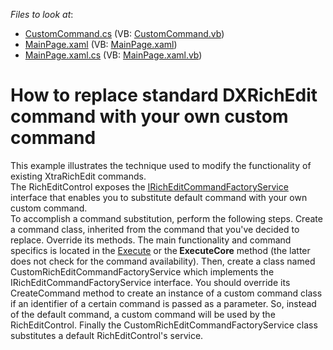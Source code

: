 <!-- default file list -->
*Files to look at*:

* [CustomCommand.cs](./CS/CustomCommand/CustomCommand.cs) (VB: [CustomCommand.vb](./VB/CustomCommand/CustomCommand.vb))
* [MainPage.xaml](./CS/CustomCommand/MainPage.xaml) (VB: [MainPage.xaml](./VB/CustomCommand/MainPage.xaml))
* [MainPage.xaml.cs](./CS/CustomCommand/MainPage.xaml.cs) (VB: [MainPage.xaml.vb](./VB/CustomCommand/MainPage.xaml.vb))
<!-- default file list end -->
# How to replace standard DXRichEdit command with your own custom command


<p>This example illustrates the technique used to modify the functionality of existing XtraRichEdit commands.<br />
The RichEditControl exposes the <a href="http://documentation.devexpress.com/#CoreLibraries/clsDevExpressXtraRichEditServicesIRichEditCommandFactoryServicetopic"><u>IRichEditCommandFactoryService</u></a> interface that enables you to substitute default command with your own custom command. <br />
To accomplish a command substitution, perform the following steps. Create a command class, inherited from the command that you've decided to replace. Override its methods. The main functionality and command specifics  is located in the <a href="http://documentation.devexpress.com/#CoreLibraries/DevExpressUtilsCommandsCommand_Executetopic"><u>Execute</u></a> or the<strong> ExecuteCore</strong> method (the latter does not check for the command availability). Then, create a class named CustomRichEditCommandFactoryService which implements the IRichEditCommandFactoryService interface. You should override its CreateCommand method to create an instance of a custom command class if an identifier of a certain command is passed as a parameter. So, instead of the default command, a custom command will be used by the RichEditControl. Finally the CustomRichEditCommandFactoryService class  substitutes a default RichEditControl's service.</p><br />


<br/>


